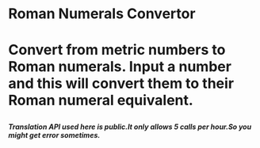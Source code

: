 <h1>Roman Numerals Convertor<h1>
<p>Convert from metric numbers to Roman numerals. Input a number and this will convert them to their Roman numeral equivalent.</p>
<h5>Translation API used here is public.It only allows 5 calls per hour.So you might get error sometimes.</h5>
